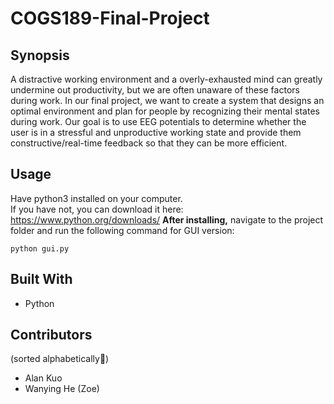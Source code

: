 # COGS189-Final-Project

## Synopsis
A distractive working environment and a overly-exhausted mind can greatly undermine out productivity, but we are often unaware of these factors during work. In our final project, we want to create a system that designs an optimal environment and plan for people by recognizing their mental states during work. Our goal is to use EEG potentials to determine whether the user is in a stressful and unproductive working state and provide them constructive/real-time feedback so that they can be more efficient.

## Usage
Have python3 installed on your computer.  
If you have not, you can download it here: https://www.python.org/downloads/
**After installing,** navigate to the project folder and run the following command for GUI version:
```
python gui.py
```

## Built With
* Python

## Contributors
(sorted alphabetically:musical_note:)
* Alan Kuo
* Wanying He (Zoe)